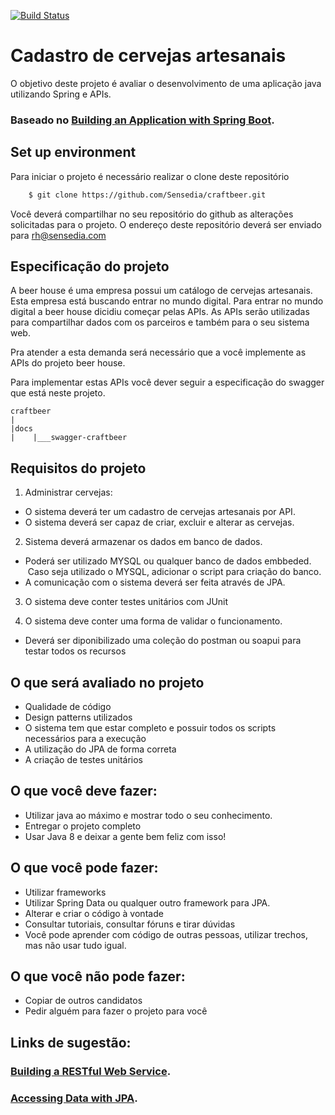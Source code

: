 [![Build Status](https://travis-ci.com/cresokind/craftbeer-sensedia.svg?branch=master)](https://travis-ci.com/cresokind/craftbeer-sensedia)

# Cadastro de cervejas artesanais

O objetivo deste projeto é avaliar o desenvolvimento de uma aplicação java utilizando Spring e APIs.

### Baseado no [Building an Application with Spring Boot](https://spring.io/guides/gs/spring-boot/).


## Set up environment

Para iniciar o projeto é necessário realizar o clone deste repositório

```bash
    $ git clone https://github.com/Sensedia/craftbeer.git
```

Você deverá compartilhar no seu repositório do github as alterações solicitadas para o projeto. 
O endereço deste repositório deverá ser enviado para rh@sensedia.com

## Especificação do projeto

A beer house é uma empresa possui um catálogo de cervejas artesanais. Esta empresa está buscando entrar no mundo digital.
Para entrar no mundo digital a beer house dicidiu começar pelas APIs. As APIs serão utilizadas para compartilhar dados com os parceiros e também para o seu sistema web.

Pra atender a esta demanda será necessário que a você implemente as APIs do projeto beer house.

Para implementar estas APIs você dever seguir a especificação do swagger que está neste projeto.

    craftbeer
    |
    |docs
    |    |___swagger-craftbeer


## Requisitos do projeto

1. Administrar cervejas: 

- O sistema deverá ter um cadastro de cervejas artesanais por API.<br/>
- O sistema deverá ser capaz de criar, excluir e alterar as cervejas.
   
2. Sistema deverá armazenar os dados em banco de dados. 
 
- Poderá ser utilizado MYSQL ou qualquer banco de dados embbeded.<br/>
  Caso seja utilizado o MYSQL, adicionar o script para criação do banco.
- A comunicação com o sistema deverá ser feita através de JPA.

3. O sistema deve conter testes unitários com JUnit

4. O sistema deve conter uma forma de validar o funcionamento.
   
- Deverá ser diponibilizado uma coleção do postman ou soapui para testar todos os recursos

## O que será avaliado no projeto

- Qualidade de código
- Design patterns utilizados
- O sistema tem que estar completo e possuir todos os scripts necessários para a execução
- A utilização do JPA de forma correta
- A criação de testes unitários

## O que você deve fazer:

- Utilizar java ao máximo e mostrar todo o seu conhecimento.
- Entregar o projeto completo
- Usar Java 8 e deixar a gente bem feliz com isso!

## O que você pode fazer:

- Utilizar frameworks
- Utilizar Spring Data ou qualquer outro framework para JPA.
- Alterar e criar o código à vontade
- Consultar tutoriais, consultar fóruns e tirar dúvidas
- Você pode aprender com código de outras pessoas, utilizar trechos, mas não usar tudo igual.

## O que você não pode fazer:

- Copiar de outros candidatos
- Pedir alguém para fazer o projeto para você

## Links de sugestão:

### [Building a RESTful Web Service](https://spring.io/guides/gs/rest-service/).
### [Accessing Data with JPA](https://spring.io/guides/gs/accessing-data-jpa/).
